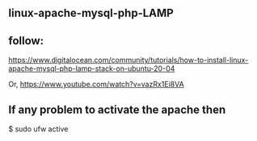## linux-apache-mysql-php-LAMP

## follow:
https://www.digitalocean.com/community/tutorials/how-to-install-linux-apache-mysql-php-lamp-stack-on-ubuntu-20-04

Or, https://www.youtube.com/watch?v=vazRx1Ei8VA

## If any problem to activate the apache then
$ sudo ufw active

